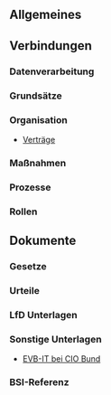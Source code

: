 ## Allgemeines

## Verbindungen
### Datenverarbeitung
### Grundsätze
### Organisation
- [Verträge](../Organisation/Vertraege.md)
### Maßnahmen
### Prozesse
### Rollen

## Dokumente
### Gesetze
### Urteile
### LfD Unterlagen
### Sonstige Unterlagen
- [EVB-IT bei CIO Bund](https://www.cio.bund.de/Webs/CIO/DE/digitale-loesungen/it-beschaffung/evb-it-und-bvb/evb-it/evb-it-node.html)
### BSI-Referenz